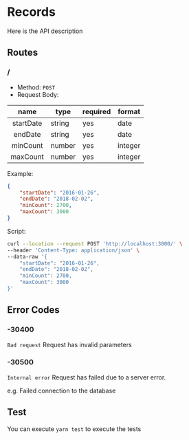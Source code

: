 # Records

Here is the API description

## Routes

### /

- Method: `POST`
- Request Body:

| name | type | required | format|
|:-:|---|---|---|
|startDate | string | yes | date|
|endDate | string | yes | date|
|minCount | number | yes | integer|
|maxCount | number | yes | integer|

Example:

```json
{
    "startDate": "2016-01-26",
    "endDate": "2018-02-02",
    "minCount": 2700,
    "maxCount": 3000
}
```

Script:

```bash
curl --location --request POST 'http://localhost:3000/' \
--header 'Content-Type: application/json' \
--data-raw '{
    "startDate": "2016-01-26",
    "endDate": "2018-02-02",
    "minCount": 2700,
    "maxCount": 3000
}'
```

## Error Codes

### -30400

`Bad request`
Request has invalid parameters

### -30500

`Internal error`
Request has failed due to a server error.

e.g. Failed connection to the database

## Test

You can execute `yarn test` to execute the tests